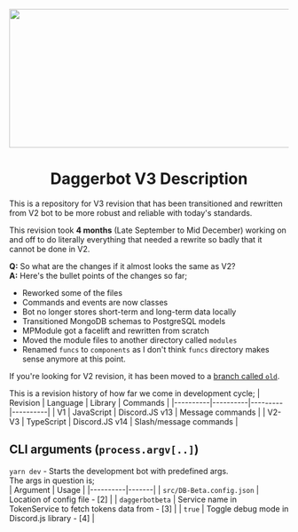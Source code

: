 <p align="center">
  <img width="630" height="250" src="https://github.com/toast-ts/Daggerbot-TS/assets/96593068/87a3c8b2-2209-42f0-851c-6cdebf9ef740">
  <h1 align="center">Daggerbot V3 Description</h1>
</p>

This is a repository for V3 revision that has been transitioned and rewritten from V2 bot to be more robust and reliable with today's standards.

This revision took **4 months** (Late September to Mid December) working on and off to do literally everything that needed a rewrite so badly that it cannot be done in V2.

**Q:** So what are the changes if it almost looks the same as V2?  
**A:** Here's the bullet points of the changes so far;
- Reworked some of the files
- Commands and events are now classes
- Bot no longer stores short-term and long-term data locally
- Transitioned MongoDB schemas to PostgreSQL models
- MPModule got a facelift and rewritten from scratch
- Moved the module files to another directory called `modules`
- Renamed `funcs` to `components` as I don't think `funcs` directory makes sense anymore at this point.

If you're looking for V2 revision, it has been moved to a [branch called `old`](https://github.com/toast-ts/Daggerbot-TS/tree/old).

This is a revision history of how far we come in development cycle;
| Revision | Language | Library | Commands |
|----------|----------|---------|----------|
| V1      | JavaScript | Discord.JS v13 | Message commands |
| V2-V3   | TypeScript | Discord.JS v14 | Slash/message commands |

## CLI arguments (`process.argv[..]`)
`yarn dev` - Starts the development bot with predefined args.  
The args in question is;  
| Argument | Usage |
|----------|-------|
| `src/DB-Beta.config.json` | Location of config file - [2] |
| `daggerbotbeta` | Service name in TokenService to fetch tokens data from - [3] |
| `true` | Toggle debug mode in Discord.js library - [4] |
